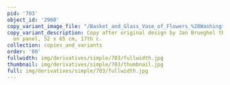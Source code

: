 ```yaml
---
pid: '703'
object_id: '2968'
copy_variant_image_file: "/Basket_and_Glass_Vase_of_Flowers_%28Washington%29_copy_1.jpg"
copy_variant_description: Copy after original design by Jan Brueghel the Elder, Oil
  on panel, 52 x 65 cm, 17th c.
collection: copies_and_variants
order: '00'
fullwidth: img/derivatives/simple/703/fullwidth.jpg
thumbnail: img/derivatives/simple/703/thumbnail.jpg
full: img/derivatives/simple/703/fullwidth.jpg
---
```

